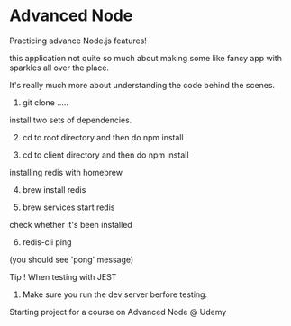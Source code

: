 # Advanced Node

Practicing advance Node.js features!



this application not quite so much about making some like fancy app with sparkles all over the place.

It's really much more about understanding the code behind the scenes.


1. git clone .....

install two sets of dependencies.

2. cd to root directory and then do npm install

3. cd to client directory and then do npm install



installing redis with homebrew

4. brew install redis

5. brew services start redis

check whether it's been installed 

6. redis-cli ping

(you should see 'pong' message)


Tip ! When testing with JEST

1. Make sure you run the dev server berfore testing. 




Starting project for a course on Advanced Node @ Udemy
